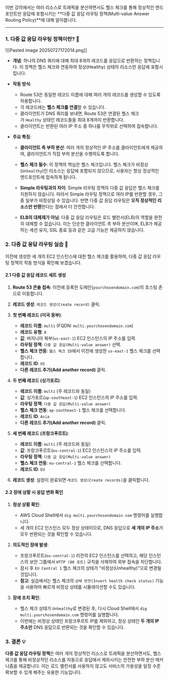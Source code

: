
이번 강의에서는 여러 리소스로 트래픽을 분산하면서도 헬스 체크를 통해 정상적인 엔드포인트만 응답에 포함시키는 **다중 값 응답 라우팅 정책(Multi-value Answer Routing Policy)**에 대해 알아봅니다.

---

### 1. 다중 값 응답 라우팅 정책이란? 🤔

![[Pasted image 20250727172014.png]]

- **개념**: 하나의 DNS 쿼리에 대해 최대 8개의 레코드를 응답으로 반환하는 정책입니다. 이 정책은 헬스 체크와 연동하여 정상(Healthy) 상태의 리소스만 응답에 포함시킵니다.
    
- **작동 방식**:
    
    - Route 53은 동일한 레코드 이름에 대해 여러 개의 레코드를 생성할 수 있도록 허용합니다.
    - 각 레코드에는 **헬스 체크를 연결**할 수 있습니다.
    - 클라이언트가 DNS 쿼리를 보내면, Route 53은 연결된 헬스 체크가 `Healthy` 상태인 레코드들을 최대 8개까지 반환합니다.
    - 클라이언트는 반환된 여러 IP 주소 중 하나를 무작위로 선택하여 접속합니다.

- **주요 특징**:
    
    - **클라이언트 측 부하 분산**: 여러 개의 정상적인 IP 주소를 클라이언트에게 제공하여, 클라이언트가 직접 부하 분산을 수행하도록 합니다.
        
    - **헬스 체크 필수**: 이 정책의 핵심은 헬스 체크입니다. 헬스 체크가 비정상(`Unhealthy`)인 리소스는 응답에 포함되지 않으므로, 사용자는 항상 정상적인 엔드포인트에 접속하게 됩니다.
        
    - **Simple 라우팅과의 차이**: Simple 라우팅 정책의 다중 값 응답은 헬스 체크를 지원하지 않습니다. 따라서 Simple 라우팅 정책으로 여러 IP를 반환할 경우, 그중 일부가 비정상일 수 있습니다. 반면 다중 값 응답 라우팅은 **오직 정상적인 리소스만 반환**한다는 점에서 더 안전합니다.
        
    - **ELB의 대체재가 아님**: 다중 값 응답 라우팅은 로드 밸런서(ELB)의 역할을 완전히 대체할 수 없습니다. 이는 단순한 클라이언트 측 부하 분산이며, ELB가 제공하는 세션 유지, SSL 종료 등과 같은 고급 기능은 제공하지 않습니다.


### 2. 다중 값 응답 라우팅 실습 🧪

이전에 생성한 세 개의 EC2 인스턴스에 대한 헬스 체크를 활용하여, 다중 값 응답 라우팅 정책의 작동 방식을 확인해 보겠습니다.

#### 2.1 다중 값 응답 레코드 세트 생성

1. **Route 53 콘솔 접속**: 이전에 등록한 도메인(`yourchosendomain.com`)의 호스팅 존으로 이동합니다.
2. **레코드 생성**: `레코드 생성(Create record)` 클릭.
3. **첫 번째 레코드 (미국 동부)**:
    - **레코드 이름**: `multi` (FQDN: `multi.yourchosendomain.com`)
    - **레코드 유형**: `A`
    - **값**: 버지니아 북부(`us-east-1`) EC2 인스턴스의 IP 주소를 입력.
    - **라우팅 정책**: `다중 값 응답(Multi-value answer)` 선택.
    - **헬스 체크 연동**: `헬스 체크 ID`에서 이전에 생성한 `us-east-1` 헬스 체크를 선택합니다.
    - **레코드 ID**: `US`
    - **다른 레코드 추가(Add another record)** 클릭.

4. **두 번째 레코드 (싱가포르)**:
    - **레코드 이름**: `multi` (주 레코드와 동일)
    - **값**: 싱가포르(`ap-southeast-1`) EC2 인스턴스의 IP 주소를 입력.
    - **라우팅 정책**: `다중 값 응답(Multi-value answer)`
    - **헬스 체크 연동**: `ap-southeast-1` 헬스 체크를 선택합니다.
    - **레코드 ID**: `Asia`
    - **다른 레코드 추가(Add another record)** 클릭.
5. **세 번째 레코드 (프랑크푸르트)**:
    - **레코드 이름**: `multi` (주 레코드와 동일)
    - **값**: 프랑크푸르트(`eu-central-1`) EC2 인스턴스의 IP 주소를 입력.
    - **라우팅 정책**: `다중 값 응답(Multi-value answer)`
    - **헬스 체크 연동**: `eu-central-1` 헬스 체크를 선택합니다.
    - **레코드 ID**: `EU`
6. **레코드 생성**: 설정이 완료되면 `레코드 생성(Create records)`을 클릭합니다.


#### 2.2 장애 상황 시 응답 변화 확인

1. **정상 상황 확인**:
    
    - AWS Cloud Shell에서 `dig multi.yourchosendomain.com` 명령어를 실행합니다.
    - 세 개의 EC2 인스턴스 모두 정상 상태이므로, DNS 응답으로 **세 개의 IP 주소**가 모두 반환되는 것을 확인할 수 있습니다.

2. **의도적인 장애 발생**:
    - 프랑크푸르트(`eu-central-1`) 리전의 EC2 인스턴스를 선택하고, 해당 인스턴스의 보안 그룹에서 `HTTP (80 포트)` 규칙을 삭제하여 외부 접속을 차단합니다.
    - 잠시 후 `EU Central 1` 헬스 체크의 상태가 "비정상(Unhealthy)"으로 변경될 것입니다.
    - **참고**: 실습에서는 헬스 체크의 `상태 반전(Invert health check status)` 기능을 사용하여 빠르게 비정상 상태를 시뮬레이션할 수도 있습니다.

3. **장애 조치 확인**:
    
    - 헬스 체크 상태가 `Unhealthy`로 변경된 후, 다시 Cloud Shell에서 `dig multi.yourchosendomain.com` 명령어를 실행합니다.
    - 이번에는 비정상 상태인 프랑크푸르트 IP를 제외하고, 정상 상태인 **두 개의 IP 주소만** DNS 응답으로 반환되는 것을 확인할 수 있습니다.


### 3. 결론 💡

**다중 값 응답 라우팅 정책**은 여러 개의 정상적인 리소스로 트래픽을 분산하면서도, 헬스 체크를 통해 비정상적인 리소스를 자동으로 응답에서 제외시키는 안전한 부하 분산 메커니즘을 제공합니다. 이는 로드 밸런서를 사용하지 않고도 서비스의 가용성을 일정 수준 확보할 수 있게 해주는 유용한 기능입니다.
